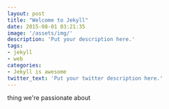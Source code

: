 ```yaml
---
layout: post
title: "Welcome to Jekyll"
date: 2015-08-01 03:21:35
image: '/assets/img/'
description: 'Put your description here.'
tags:
- jekyll
- web
categories:
- Jekyll is awesome
twitter_text: 'Put your twitter description here.'
---
```


thing we're passionate about
